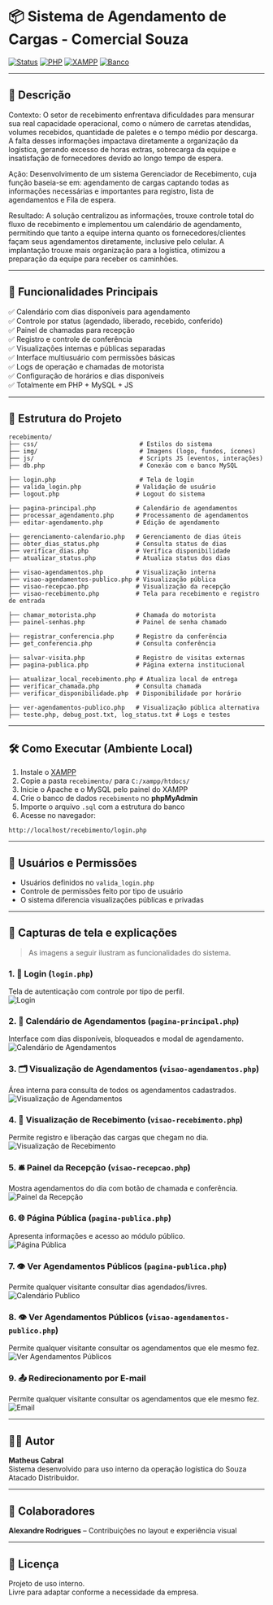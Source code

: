 # 📦 Sistema de Agendamento de Cargas - Comercial Souza

[![Status](https://img.shields.io/badge/status-Em%20Produção-brightgreen)]()
[![PHP](https://img.shields.io/badge/PHP-7%2B-blue)]()
[![XAMPP](https://img.shields.io/badge/XAMPP-Apache%20%2B%20MySQL-orange)]()
[![Banco](https://img.shields.io/badge/MySQL-Database-yellowgreen)]()

---

## 📝 Descrição

Contexto: 
O setor de recebimento enfrentava dificuldades para mensurar sua real capacidade operacional, como o número de carretas atendidas, volumes recebidos, quantidade de paletes e o tempo médio por descarga. A falta desses informações impactava diretamente a organização da logística, gerando excesso de horas extras, sobrecarga da equipe e insatisfação de fornecedores devido ao longo tempo de espera.

Ação: 
Desenvolvimento de um sistema Gerenciador de Recebimento, cuja função baseia-se em: agendamento de cargas captando todas as informações necessárias e importantes para registro, lista de agendamentos e Fila de espera.

Resultado:
A solução centralizou as informações, trouxe controle total do fluxo de recebimento e implementou um calendário de agendamento, permitindo que tanto a equipe interna quanto os fornecedores/clientes façam seus agendamentos diretamente, inclusive pelo celular. A implantação trouxe mais organização para a logística, otimizou a preparação da equipe para receber os caminhões.

---

## 🔧 Funcionalidades Principais

✅ Calendário com dias disponíveis para agendamento  
✅ Controle por status (agendado, liberado, recebido, conferido)  
✅ Painel de chamadas para recepção  
✅ Registro e controle de conferência  
✅ Visualizações internas e públicas separadas  
✅ Interface multiusuário com permissões básicas  
✅ Logs de operação e chamadas de motorista  
✅ Configuração de horários e dias disponíveis  
✅ Totalmente em PHP + MySQL + JS

---

## 📁 Estrutura do Projeto

```
recebimento/
├── css/                            # Estilos do sistema
├── img/                            # Imagens (logo, fundos, ícones)
├── js/                             # Scripts JS (eventos, interações)
├── db.php                          # Conexão com o banco MySQL

├── login.php                       # Tela de login
├── valida_login.php               # Validação de usuário
├── logout.php                     # Logout do sistema

├── pagina-principal.php           # Calendário de agendamentos
├── processar_agendamento.php      # Processamento de agendamentos
├── editar-agendamento.php         # Edição de agendamento

├── gerenciamento-calendario.php   # Gerenciamento de dias úteis
├── obter_dias_status.php          # Consulta status de dias
├── verificar_dias.php             # Verifica disponibilidade
├── atualizar_status.php           # Atualiza status dos dias

├── visao-agendamentos.php         # Visualização interna
├── visao-agendamentos-publico.php # Visualização pública
├── visao-recepcao.php             # Visualização da recepção
├── visao-recebimento.php          # Tela para recebimento e registro de entrada

├── chamar_motorista.php           # Chamada do motorista
├── painel-senhas.php              # Painel de senha chamado

├── registrar_conferencia.php      # Registro da conferência
├── get_conferencia.php            # Consulta conferência

├── salvar-visita.php              # Registro de visitas externas
├── pagina-publica.php             # Página externa institucional

├── atualizar_local_recebimento.php # Atualiza local de entrega
├── verificar_chamada.php          # Consulta chamada
├── verificar_disponibilidade.php  # Disponibilidade por horário

├── ver-agendamentos-publico.php   # Visualização pública alternativa
├── teste.php, debug_post.txt, log_status.txt # Logs e testes
```

---

## 🛠️ Como Executar (Ambiente Local)

1. Instale o [XAMPP](https://www.apachefriends.org/index.html)
2. Copie a pasta `recebimento/` para `C:/xampp/htdocs/`
3. Inicie o Apache e o MySQL pelo painel do XAMPP
4. Crie o banco de dados `recebimento` no **phpMyAdmin**
5. Importe o arquivo `.sql` com a estrutura do banco
6. Acesse no navegador:
```
http://localhost/recebimento/login.php
```

---

## 🔐 Usuários e Permissões

- Usuários definidos no `valida_login.php`
- Controle de permissões feito por tipo de usuário
- O sistema diferencia visualizações públicas e privadas

---

## 📸 Capturas de tela e explicações

> As imagens a seguir ilustram as funcionalidades do sistema.

### 1. 🔐 Login (`login.php`)
Tela de autenticação com controle por tipo de perfil.  
![Login](prints/login.png)

### 2. 📅 Calendário de Agendamentos (`pagina-principal.php`)
Interface com dias disponíveis, bloqueados e modal de agendamento.  
![Calendário de Agendamentos](prints/calendario.png)

### 3. 🗂️ Visualização de Agendamentos (`visao-agendamentos.php`)
Área interna para consulta de todos os agendamentos cadastrados.  
![Visualização de Agendamentos](prints/agendamentos.png)

### 4. 🧾 Visualização de Recebimento (`visao-recebimento.php`)
Permite registro e liberação das cargas que chegam no dia.  
![Visualização de Recebimento](prints/recebimento.png)

### 5. 🛎️ Painel da Recepção (`visao-recepcao.php`)
Mostra agendamentos do dia com botão de chamada e conferência.  
![Painel da Recepção](prints/recepcao.png)

### 6. 🌐 Página Pública (`pagina-publica.php`)
Apresenta informações e acesso ao módulo público.  
![Página Pública](prints/publica.png)

### 7. 👁️ Ver Agendamentos Públicos (`pagina-publica.php`)
Permite qualquer visitante consultar dias agendados/livres.  
![Calendário Publico](prints/calendario-publico.png)

### 8. 👁️ Ver Agendamentos Públicos (`visao-agendamentos-publico.php`)
Permite qualquer visitante consultar os agendamentos que ele mesmo fez.  
![Ver Agendamentos Públicos](prints/agendamentos-publico.png)

### 9. 📤 Redirecionamento por E-mail
Permite qualquer visitante consultar os agendamentos que ele mesmo fez.  
![Email](prints/email.png)

---

## 👨‍💻 Autor

**Matheus Cabral**  
Sistema desenvolvido para uso interno da operação logística do Souza Atacado Distribuidor.  

---

## 🤝 Colaboradores

**Alexandre Rodrigues** – Contribuições no layout e experiência visual

---

## 📄 Licença

Projeto de uso interno.  
Livre para adaptar conforme a necessidade da empresa.
